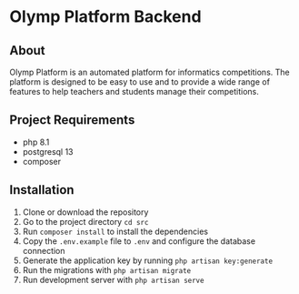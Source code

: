 # Olymp Platform Backend

## About

Olymp Platform is an automated platform for informatics competitions. The platform is designed to be easy to use and to
provide a wide range of features to help teachers and students manage their competitions.

## Project Requirements

* php 8.1
* postgresql 13
* composer

## Installation

1. Clone or download the repository
2. Go to the project directory `cd src`
3. Run `composer install` to install the dependencies
4. Copy the `.env.example` file to `.env` and configure the database connection
5. Generate the application key by running `php artisan key:generate`
6. Run the migrations with `php artisan migrate`
7. Run development server with `php artisan serve`
